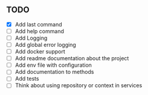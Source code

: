 ## TODO

- [x] Add last command
- [ ] Add help command
- [ ] Add Logging
- [ ] Add global error logging
- [ ] Add docker support
- [ ] Add readme documentation about the project
- [ ] Add env file with configuration
- [ ] Add documentation to methods
- [ ] Add tests
- [ ] Think about using repository or context in services
